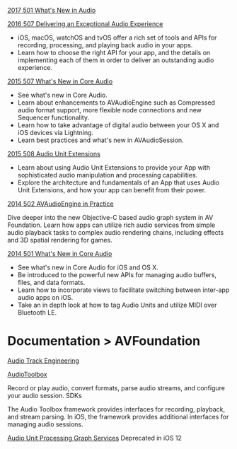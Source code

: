 
[2017 501 What's New in Audio](https://developer.apple.com/videos/play/wwdc2017/501/)




[2016 507 Delivering an Exceptional Audio Experience](https://developer.apple.com/videos/play/wwdc2016/507)

- iOS, macOS, watchOS and tvOS offer a rich set of tools and APIs for recording, processing, and playing back audio in your apps. 
- Learn how to choose the right API for your app, and the details on implementing each of them in order to deliver an outstanding audio experience.


[2015 507 What's New in Core Audio](https://developer.apple.com/videos/play/wwdc2015/507)

- See what's new in Core Audio. 
- Learn about enhancements to AVAudioEngine such as Compressed audio format support, more flexible node connections and new Sequencer functionality.
- Learn how to take advantage of digital audio between your OS X and iOS devices via Lightning.
- Learn best practices and what's new in AVAudioSession.

[2015 508 Audio Unit Extensions](https://developer.apple.com/videos/play/wwdc2015/508)

- Learn about using Audio Unit Extensions to provide your App with sophisticated audio manipulation and processing capabilities.
- Explore the architecture and fundamentals of an App that uses Audio Unit Extensions, and how your app can benefit from their power.



[2014 502 AVAudioEngine in Practice](https://developer.apple.com/videos/play/wwdc2014/502)

Dive deeper into the new Objective-C based audio graph system in AV Foundation. Learn how apps can utilize rich audio services from simple audio playback tasks to complex audio rendering chains, including effects and 3D spatial rendering for games.

[2014 501 What's New in Core Audio](https://developer.apple.com/videos/play/wwdc2014/501/)


- See what's new in Core Audio for iOS and OS X.
- Be introduced to the powerful new APIs for managing audio buffers, files, and data formats.
- Learn how to incorporate views to facilitate switching between inter-app audio apps on iOS.
- Take an in depth look at how to tag Audio Units and utilize MIDI over Bluetooth LE.

# Documentation > AVFoundation 

[Audio Track Engineering](https://developer.apple.com/documentation/avfoundation/audio_track_engineering)


[AudioToolbox](https://developer.apple.com/documentation/audiotoolbox)

Record or play audio, convert formats, parse audio streams, and configure your audio session.
SDKs

The Audio Toolbox framework provides interfaces for recording, playback, and stream parsing. In iOS, the framework provides additional interfaces for managing audio sessions.


[Audio Unit Processing Graph Services](https://developer.apple.com/documentation/audiotoolbox/audio_unit_processing_graph_services) Deprecated in iOS 12

